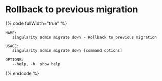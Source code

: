 # Rollback to previous migration

{% code fullWidth="true" %}
```
NAME:
   singularity admin migrate down - Rollback to previous migration

USAGE:
   singularity admin migrate down [command options]

OPTIONS:
   --help, -h  show help
```
{% endcode %}
